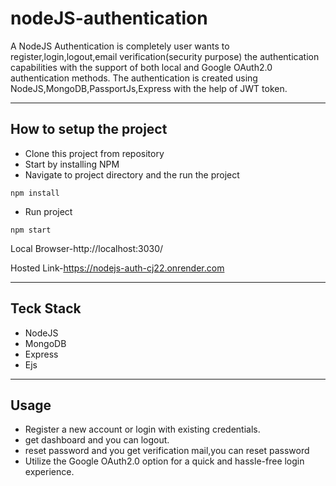 # nodeJS-authentication
A NodeJS Authentication is completely user wants to register,login,logout,email verification(security purpose)
the authentication capabilities with the support of both local and Google OAuth2.0 authentication methods.
The authentication is created using NodeJS,MongoDB,PassportJs,Express with the help of 
JWT token.
_______________________________________________________________________________________________________________________
## **How to setup the project**
* Clone this project from repository
* Start by installing NPM
* Navigate to project directory and the run the project
````
npm install
````
* Run project
````
npm start
````
Local Browser-http://localhost:3030/

Hosted Link-https://nodejs-auth-cj22.onrender.com
________________________________________________________________________________________________________________________
## **Teck Stack**
* NodeJS
* MongoDB
* Express
* Ejs
_________________________________________________________________________________________________________________________
## **Usage**
* Register a new account or login with existing credentials.
* get dashboard and you can logout.
* reset password and you get verification mail,you can reset password
* Utilize the Google OAuth2.0 option for a quick and hassle-free login experience.
